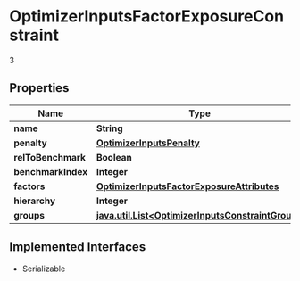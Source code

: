 

# OptimizerInputsFactorExposureConstraint

3

## Properties

Name | Type | Description | Notes
------------ | ------------- | ------------- | -------------
**name** | **String** |  |  [optional]
**penalty** | [**OptimizerInputsPenalty**](OptimizerInputsPenalty.md) |  |  [optional]
**relToBenchmark** | **Boolean** |  |  [optional]
**benchmarkIndex** | **Integer** |  |  [optional]
**factors** | [**OptimizerInputsFactorExposureAttributes**](OptimizerInputsFactorExposureAttributes.md) |  |  [optional]
**hierarchy** | **Integer** |  |  [optional]
**groups** | [**java.util.List&lt;OptimizerInputsConstraintGroup&gt;**](OptimizerInputsConstraintGroup.md) |  |  [optional]


## Implemented Interfaces

* Serializable


